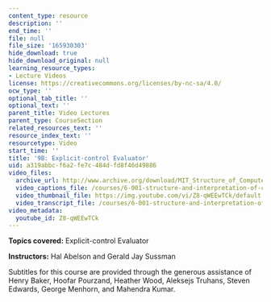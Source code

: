 ```yaml
---
content_type: resource
description: ''
end_time: ''
file: null
file_size: '165930303'
hide_download: true
hide_download_original: null
learning_resource_types:
- Lecture Videos
license: https://creativecommons.org/licenses/by-nc-sa/4.0/
ocw_type: ''
optional_tab_title: ''
optional_text: ''
parent_title: Video Lectures
parent_type: CourseSection
related_resources_text: ''
resource_index_text: ''
resourcetype: Video
start_time: ''
title: '9B: Explicit-control Evaluator'
uid: a319abbc-f6a2-fe7c-484d-fd8f46d49886
video_files:
  archive_url: http://www.archive.org/download/MIT_Structure_of_Computer_Programs_1986/lec9b.mp4
  video_captions_file: /courses/6-001-structure-and-interpretation-of-computer-programs-spring-2005/88dd4c346d375524afe5b129858e8c85_Z8-qWEEwTCk.vtt
  video_thumbnail_file: https://img.youtube.com/vi/Z8-qWEEwTCk/default.jpg
  video_transcript_file: /courses/6-001-structure-and-interpretation-of-computer-programs-spring-2005/72af89dc6655dbce058b68ea42edebf8_Z8-qWEEwTCk.pdf
video_metadata:
  youtube_id: Z8-qWEEwTCk
---
```


**Topics covered:** Explicit-control Evaluator

**Instructors:** Hal Abelson and Gerald Jay Sussman

Subtitles for this course are provided through the generous assistance of Henry Baker, Hoofar Pourzand, Heather Wood, Aleksejs Truhans, Steven Edwards, George Menhorn, and Mahendra Kumar.

